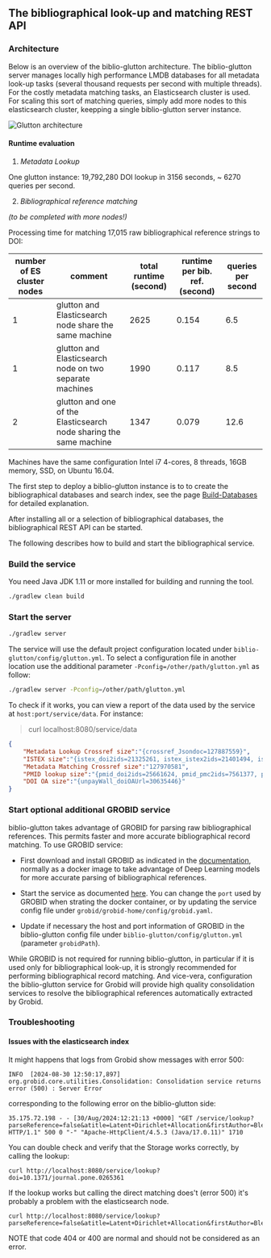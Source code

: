 ## The bibliographical look-up and matching REST API


### Architecture

Below is an overview of the biblio-glutton architecture. The biblio-glutton server manages locally high performance LMDB databases for all metadata look-up tasks (several thousand requests per second with multiple threads). For the costly metadata matching tasks, an Elasticsearch cluster is used. For scaling this sort of matching queries, simply add more nodes to this elasticsearch cluster, keepping a single biblio-glutton server instance. 

![Glutton architecture](glutton-architecture.png) 

#### Runtime evaluation

1) *Metadata Lookup*

One glutton instance: 19,792,280 DOI lookup in 3156 seconds, ~ 6270 queries per second. 

2) *Bibliographical reference matching* 

*(to be completed with more nodes!)*
 
Processing time for matching 17,015 raw bibliographical reference strings to DOI:

| number of ES cluster nodes | comment  | total runtime (second) | runtime per bib. ref. (second)   | queries per second |
|----|---|---|---|---|
|  1 | glutton and Elasticsearch node share the same machine   | 2625  | 0.154  |  6.5  |
|  1 | glutton and Elasticsearch node on two separate machines   | 1990  | 0.117  |  8.5 |
|  2 | glutton and one of the Elasticsearch node sharing the same machine  |  1347  |  0.079  | 12.6  |

Machines have the same configuration Intel i7 4-cores, 8 threads, 16GB memory, SSD, on Ubuntu 16.04.

The first step to deploy a biblio-glutton instance is to to create the bibliographical databases and search index, see the page [Build-Databases](Build-Databases.md) for detailed explanation. 

After installing all or a selection of bibliographical databases, the bibliographical REST API can be started. 

The following describes how to build and start the bibliographical service. 

### Build the service  

You need Java JDK 1.11 or more installed for building and running the tool. 

```sh
./gradlew clean build
```

### Start the server

```sh
./gradlew server
```

The service will use the default project configuration located under `biblio-glutton/config/glutton.yml`. To select a configuration file in another location use the additional parameter `-Pconfig=/other/path/glutton.yml` as follow: 

```sh
./gradlew server -Pconfig=/other/path/glutton.yml
```

To check if it works, you can view a report of the data used by the service at `host:port/service/data`. For instance:

> curl localhost:8080/service/data

```json
{
    "Metadata Lookup Crossref size":"{crossref_Jsondoc=127887559}",
    "ISTEX size":"{istex_doi2ids=21325261, istex_istex2ids=21401494, istex_pii2ids=6954799}",
    "Metadata Matching Crossref size":"127970581",
    "PMID lookup size":"{pmid_doi2ids=25661624, pmid_pmc2ids=7561377, pmid_pmid2ids=33761382}",
    "DOI OA size":"{unpayWall_doiOAUrl=30635446}"
}
```

### Start optional additional GROBID service

biblio-glutton takes advantage of GROBID for parsing raw bibliographical references. This permits faster and more accurate bibliographical record matching. To use GROBID service:

* First download and install GROBID as indicated in the [documentation](https://grobid.readthedocs.io/en/latest/Install-Grobid/), normally as a docker image to take advantage of Deep Learning models for more accurate parsing of bibliographical references. 

* Start the service as documented [here](https://grobid.readthedocs.io/en/latest/Grobid-service/). You can change the `port` used by GROBID when strating the docker container, or by updating the service config file under `grobid/grobid-home/config/grobid.yaml`. 

* Update if necessary the host and port information of GROBID in the biblio-glutton config file under `biblio-glutton/config/glutton.yml` (parameter `grobidPath`).

While GROBID is not required for running biblio-glutton, in particular if it is used only for bibliographical look-up, it is strongly recommended for performing bibliographical record matching. And vice-vera, configuration the biblio-glutton service for Grobid will provide high quality consolidation services to resolve the bibliographical references automatically extracted by Grobid. 

### Troubleshooting

#### Issues with the elasticsearch index  

It might happens that logs from Grobid show messages with error 500: 
```
INFO  [2024-08-30 12:50:17,897] org.grobid.core.utilities.Consolidation: Consolidation service returns error (500) : Server Error
```
corresponding to the following error on the biblio-glutton side: 
```
35.175.72.198 - - [30/Aug/2024:12:21:13 +0000] "GET /service/lookup?parseReference=false&atitle=Latent+Dirichlet+Allocation&firstAuthor=Blei HTTP/1.1" 500 0 "-" "Apache-HttpClient/4.5.3 (Java/17.0.11)" 1710
```

You can double check and verify that the Storage works correctly, by calling the lookup:
```
curl http://localhost:8080/service/lookup?doi=10.1371/journal.pone.0265361
```

If the lookup works but calling the direct matching does't (error 500) it's probably a problem with the elasticsearch node.
```
curl http://localhost:8080/service/lookup?parseReference=false&atitle=Latent+Dirichlet+Allocation&firstAuthor=Blei
```

NOTE that code 404 or 400 are normal and should not be considered as an error.




